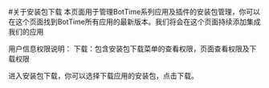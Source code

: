 #关于安装包下载
本页面用于管理BotTime系列应用及插件的安装包管理，你可以在这个页面找到BotTime所有应用的最新版本。我们将会在这个页面持续添加集成我们的应用

用户信息权限说明：
下载：包含安装包下载菜单的查看权限，页面查看权限及下载权限

进入安装包下载，你可以选择下载应用的安装包，点击下载。
